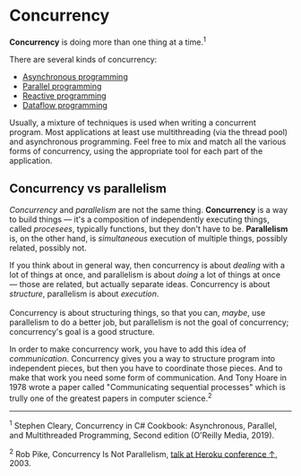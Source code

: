 # Concurrency

**Concurrency** is doing more than one thing at a time.<sup>1</sup>

There are several kinds of concurrency:

* [Asynchronous programming](asynchronous%20programming.md)
* [Parallel programming](parallel%20programming.md)
* [Reactive programming](reactive%20programming.md)
* [Dataflow programming](dataflow%20programming.md)

Usually, a mixture of techniques is used when writing a concurrent program. Most applications at least use multithreading (via the thread pool) and asynchronous programming. Feel free to mix and match all the various forms of concurrency, using the appropriate tool for each part of the application.

## Concurrency vs parallelism

*Concurrency* and *parallelism* are not the same thing. **Concurrency** is a way to build things — it's a composition of independently executing things, called *procesees*, typically functions, but they don't have to be. **Parallelism** is, on the other hand, is *simultaneous* execution of multiple things, possibly related, possibly not.

If you think about in general way, then concurrency is about *dealing* with a lot of things at once, and parallelism is about *doing* a lot of things at once — those are related, but actually separate ideas. Concurrency is about *structure*, parallelism is about *execution*. <br><br>Concurrency is about structuring things, so that you can, *maybe*, use parallelism to do a better job, but parallelism is not the goal of concurrency; concurrency's goal is a good structure.

In order to make concurrency work, you have to add this idea of *communication*. Concurrency gives you a way to structure program into independent pieces, but then you have to coordinate those pieces. And to make that work you need some form of communication. And Tony Hoare in 1978 wrote a paper called "Communicating sequential processes" which is trully one of the greatest papers in computer science.<sup>2</sup>

<hr>

<sup>1</sup> Stephen Cleary, Concurrency in C# Cookbook: Asynchronous, Parallel, and Multithreaded Programming, Second edition (O'Reilly Media, 2019).

<sup>2</sup> Rob Pike, Concurrency Is Not Parallelism, [talk at Heroku conference ↑](https://vimeo.com/49718712), 2003.
